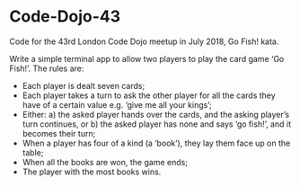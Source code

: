 # Code-Dojo-43

Code for the 43rd London Code Dojo meetup in July 2018, Go Fish! kata. 

Write a simple terminal app to allow two players to play the card game ‘Go Fish!’. The rules are:

* Each player is dealt seven cards;
* Each player takes a turn to ask the other player for all the cards they have of a certain value e.g. ‘give me all your kings’;
* Either: 
  a) the asked player hands over the cards, and the asking player’s turn continues, or 
  b) the asked player has none and says ‘go fish!’, and it becomes their turn;
* When a player has four of a kind (a ‘book’), they lay them face up on the table;
* When all the books are won, the game ends;
* The player with the most books wins.
